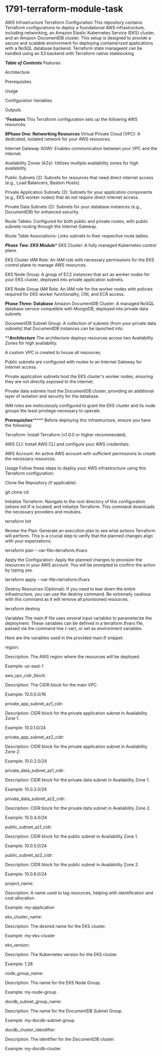 # 1791-terraform-module-task

AWS Infrastructure Terraform Configuration
This repository contains Terraform configurations to deploy a foundational AWS infrastructure, including networking, an Amazon Elastic Kubernetes Service (EKS) cluster, and an Amazon DocumentDB cluster. This setup is designed to provide a secure and scalable environment for deploying containerized applications with a NoSQL database backend.
Terraform state manageent can be handled using an S3 backend with Terraform native statelocking


***Table of Contents***
Features

Architecture

Prerequisites

Usage

Configuration Variables

Outputs

*****Features****
This Terraform configuration sets up the following AWS resources:

******8Phase One: Networking Resources******
Virtual Private Cloud (VPC): A dedicated, isolated network for your AWS resources.

Internet Gateway (IGW): Enables communication between your VPC and the internet.

Availability Zones (AZs): Utilizes multiple availability zones for high availability.

Public Subnets (2): Subnets for resources that need direct internet access (e.g., Load Balancers, Bastion Hosts).

Private Application Subnets (2): Subnets for your application components (e.g., EKS worker nodes) that do not require direct internet access.

Private Data Subnets (2): Subnets for your database instances (e.g., DocumentDB) for enhanced security.

Route Tables: Configured for both public and private routes, with public subnets routing through the Internet Gateway.

Route Table Associations: Links subnets to their respective route tables.

*****Phase Two: EKS Module******
EKS Cluster: A fully managed Kubernetes control plane.

EKS Cluster IAM Role: An IAM role with necessary permissions for the EKS control plane to manage AWS resources.

EKS Node Group: A group of EC2 instances that act as worker nodes for your EKS cluster, deployed into private application subnets.

EKS Node Group IAM Role: An IAM role for the worker nodes with policies required for EKS worker functionality, CNI, and ECR access.

******Phase Three: Database******
Amazon DocumentDB Cluster: A managed NoSQL database service compatible with MongoDB, deployed into private data subnets.

DocumentDB Subnet Group: A collection of subnets (from your private data subnets) that DocumentDB instances can be launched into.

*****Architecture***
The architecture deploys resources across two Availability Zones for high availability.

A custom VPC is created to house all resources.

Public subnets are configured with routes to an Internet Gateway for internet access.

Private application subnets host the EKS cluster's worker nodes, ensuring they are not directly exposed to the internet.

Private data subnets host the DocumentDB cluster, providing an additional layer of isolation and security for the database.

IAM roles are meticulously configured to grant the EKS cluster and its node groups the least privilege necessary to operate.


********Prerequisites*************
Before deploying this infrastructure, ensure you have the following:

Terraform: Install Terraform (v1.0.0 or higher recommended).

AWS CLI: Install AWS CLI and configure your AWS credentials.

AWS Account: An active AWS account with sufficient permissions to create the necessary resources.


Usage
Follow these steps to deploy your AWS infrastructure using this Terraform configuration:

Clone the Repository (if applicable):

git clone <your-repo-url>
cd <your-repo-directory>

Initialize Terraform: Navigate to the root directory of this configuration (where init.tf is located) and initialize Terraform. This command downloads the necessary providers and modules.

terraform init

Review the Plan: Generate an execution plan to see what actions Terraform will perform. This is a crucial step to verify that the planned changes align with your expectations.

terraform plan --var-file=terraform.tfvars

Apply the Configuration: Apply the planned changes to provision the resources in your AWS account. You will be prompted to confirm the action by typing yes.

terraform apply --var-file=terraform.tfvars

Destroy Resources (Optional): If you need to tear down the entire infrastructure, you can use the destroy command. Be extremely cautious with this command as it will remove all provisioned resources.

terraform destroy

Variables
The main.tf file uses several input variables to parameterize the deployment. These variables can be defined in a terraform.tfvars file, passed via the command line (-var), or set as environment variables.

Here are the variables used in the provided main.tf snippet:

region:

Description: The AWS region where the resources will be deployed.

Example: us-east-1

aws_vpc_cidr_block:

Description: The CIDR block for the main VPC.

Example: 10.0.0.0/16

private_app_subnet_az1_cidr:

Description: CIDR block for the private application subnet in Availability Zone 1.

Example: 10.0.1.0/24

private_app_subnet_az2_cidr:

Description: CIDR block for the private application subnet in Availability Zone 2.

Example: 10.0.2.0/24

private_data_subnet_az1_cidr:

Description: CIDR block for the private data subnet in Availability Zone 1.

Example: 10.0.3.0/24

private_data_subnet_az2_cidr:

Description: CIDR block for the private data subnet in Availability Zone 2.

Example: 10.0.4.0/24

public_subnet_az1_cidr:

Description: CIDR block for the public subnet in Availability Zone 1.

Example: 10.0.5.0/24

public_subnet_az2_cidr:

Description: CIDR block for the public subnet in Availability Zone 2.

Example: 10.0.6.0/24

project_name:

Description: A name used to tag resources, helping with identification and cost allocation.

Example: my-application

eks_cluster_name:

Description: The desired name for the EKS cluster.

Example: my-eks-cluster

eks_version:

Description: The Kubernetes version for the EKS cluster.

Example: 1.28

node_group_name:

Description: The name for the EKS Node Group.

Example: my-node-group

docdb_subnet_group_name:

Description: The name for the DocumentDB Subnet Group.

Example: my-docdb-subnet-group

docdb_cluster_idendifier:

Description: The identifier for the DocumentDB cluster.

Example: my-docdb-cluster